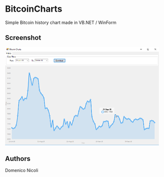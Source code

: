 # BitcoinCharts
Simple Bitcoin history chart made in VB.NET / WinForm

## Screenshot
![BitconCharts example](./img/Preview.png)

## Authors
Domenico Nicoli